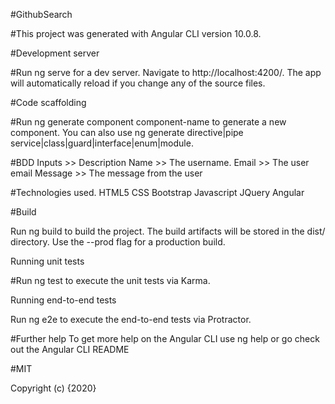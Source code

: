 #GithubSearch 

#This project was generated with Angular CLI version 10.0.8. 

#Development server 

#Run ng serve for a dev server. Navigate to http://localhost:4200/. The app will automatically reload if you change
any of the source files. 

#Code scaffolding 

#Run ng generate component component-name to generate a new component. You can also use ng generate directive|pipe
service|class|guard|interface|enum|module. 

#BDD 
Inputs >> Description Name >> The username. Email >> The user email Message >> The message from the user 

#Technologies used. 
HTML5
CSS
Bootstrap
Javascript
JQuery 
Angular


#Build 

Run ng build to build the project. The build artifacts will be stored in the dist/ directory. Use the --prod flag
for a production build. 

Running unit tests 

#Run ng test to execute the unit tests via Karma. 

Running end-to-end tests 

Run ng e2e to execute the end-to-end tests via Protractor. 

#Further help 
To get more help on the Angular CLI use ng help or go check out the Angular CLI README

#MIT

Copyright (c) {2020}
